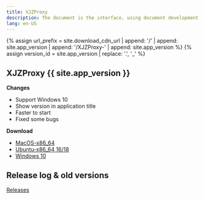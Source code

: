 ```yaml
---
title: XJZProxy
description: The document is the interface, using document development and testing interfaces.
lang: en-US
---
```


{% assign url_prefix = site.download_cdn_url | append: '/' | append: site.app_version | append: '/XJZProxy-' | append: site.app_version %}
{% assign version_id = site.app_version | replace: '.', '_' %}

## XJZProxy {{ site.app_version }}

**Changes**

* Support Windows 10
* Show version in application title
* Faster to start
* Fixed some bugs


**Download**

* <a href="{{ url_prefix | append: '.dmg' }}" target='_blank' id='gat_download_osx_{{ version_id }}'>MacOS-x86_64</a>
* <a href="{{ url_prefix | append: '-amd64.deb' }}" target='_blank' id='gat_download_linux_{{ version_id }}'>Ubuntu-x86_64 16/18</a>
* <a href="{{ url_prefix | append: '-win10.7z' }}" target='_blank' id='gat_download_win10_{{ version_id }}'>Windows 10</a>


## Release log & old versions

<a href="https://github.com/xiejiangzhi/xjzproxy-docs/releases" target='_blank' id='gat_show_releases'>Releases</a>

